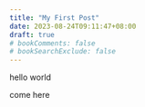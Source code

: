 ```yaml
---
title: "My First Post"
date: 2023-08-24T09:11:47+08:00
draft: true
# bookComments: false
# bookSearchExclude: false
---
```


hello world

come here
